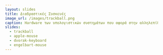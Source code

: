 ```yaml
---
layout: slides
title: Διαδραστικές Συσκευές
image_url: /images/trackball.png
caption: Ηardware των υπολογιστικών συστημάτων που αφορά στην αλληλεπίδραση με το χρήστη, δηλαδή στις συσκευές εισόδου-εξόδου.
slides:
  - trackball
  - apple-mouse 
  - dvorak-keyboard
  - engelbart-mouse
---
```


